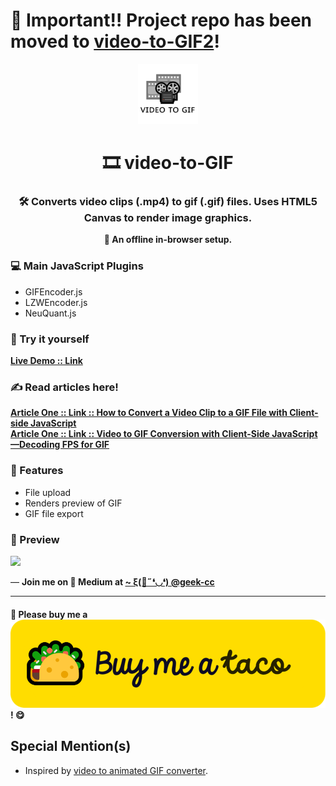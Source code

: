 <h1>🚨 Important‼ <span>Project repo has been moved to <a href='https://github.com/incubated-geek-cc/video-to-GIF2' target='_blank'>video-to-GIF2</a>!</span></h1> 

<div align="center">
  <img src="https://github.com/incubated-geek-cc/video-to-GIF/raw/main/img/logo.png" width="96" alt="logo">

  # 🎞️ video-to-GIF

  ### 🛠️ Converts video clips (.mp4) to gif (.gif) files. Uses HTML5 Canvas to render image graphics.

**🔌 An offline in-browser setup.**

<div align="left">

### 💻 Main JavaScript Plugins

</div>
<div align="left">
<ul>
	<li>GIFEncoder.js</li>
	<li>LZWEncoder.js</li>
	<li>NeuQuant.js</li>
</ul>

### 🌟 Try it yourself
[**Live Demo :: Link**](https://incubated-geek-cc.github.io/video-to-GIF/)

### ✍ Read articles here!
[**Article One :: Link :: How to Convert a Video Clip to a GIF File with Client-side JavaScript**](https://geek-cc.medium.com/how-to-convert-a-video-clip-to-a-gif-file-with-client-side-javascript-56575d093191)<br>
[**Article One :: Link :: Video to GIF Conversion with Client-Side JavaScript —Decoding FPS for GIF**](https://geek-cc.medium.com/video-to-gif-conversion-with-client-side-javascript-decoding-fps-for-gif-bf96b8bc4d7c)

### 📌 Features

</div>
<div align="left">
	<ul>
		<li>File upload</li>
		<li>Renders preview of GIF</li>
		<li>GIF file export</li>
	</ul>
</div>
</div>

### 👀 Preview
<img src='https://miro.medium.com/max/900/1*L0B8O8kG3-j9ZaRw0gWz1Q.gif' width="800px" />

<p>— <b>Join me on 📝 <b>Medium</b> at <a href='https://medium.com/@geek-cc' target='_blank'>~ ξ(🎀˶❛◡❛) @geek-cc</a></b></p>

---

#### 🌮 Please buy me a <a href='https://www.buymeacoffee.com/geekcc' target='_blank'><img src='https://github.com/incubated-geek-cc/incubated-geek-cc/raw/main/buy_me_a_taco.png' /></a>! 😋

## Special Mention(s)
- Inspired by [video to animated GIF converter](https://ezgif.com/video-to-gif).